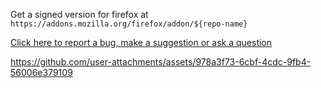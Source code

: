 Get a signed version for firefox at `https://addons.mozilla.org/firefox/addon/${repo-name}`

[Click here to report a bug, make a suggestion or ask a question](https://github.com/igorlogius/igorlogius/issues/new/choose)

https://github.com/user-attachments/assets/978a3f73-6cbf-4cdc-9fb4-56006e379109
